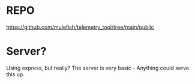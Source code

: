 # REPO
https://github.com/mulefish/telemetry_tool/tree/main/public

# Server?
Using express, but really? The server is very basic - Anything could serve this up. 

